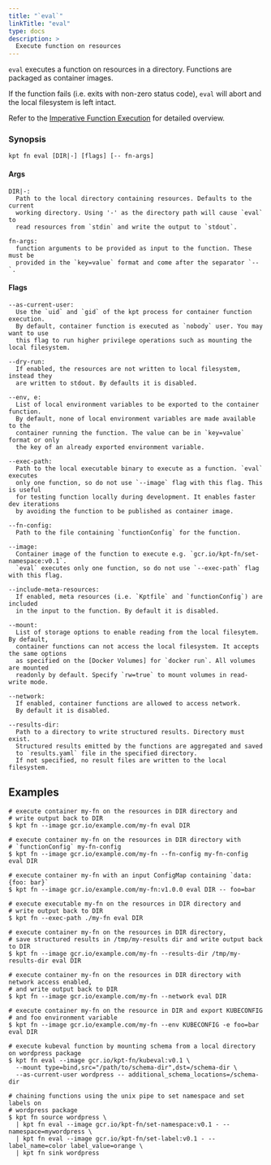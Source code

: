 ```yaml
---
title: "`eval`"
linkTitle: "eval"
type: docs
description: >
  Execute function on resources
---
```


<!--mdtogo:Short
    Execute function on resources
-->

`eval` executes a function on resources in a directory. Functions are packaged
as container images.

If the function fails (i.e. exits with non-zero status code), `eval` will
abort and the local filesystem is left intact.

Refer to the [Imperative Function Execution] for detailed overview.

### Synopsis

<!--mdtogo:Long-->

```shell
kpt fn eval [DIR|-] [flags] [-- fn-args]
```

#### Args

```shell
DIR|-:
  Path to the local directory containing resources. Defaults to the current
  working directory. Using '-' as the directory path will cause `eval` to
  read resources from `stdin` and write the output to `stdout`.
```

```shell
fn-args:
  function arguments to be provided as input to the function. These must be
  provided in the `key=value` format and come after the separator `--`.
```

#### Flags

```shell
--as-current-user:
  Use the `uid` and `gid` of the kpt process for container function execution.
  By default, container function is executed as `nobody` user. You may want to use
  this flag to run higher privilege operations such as mounting the local filesystem.

--dry-run:
  If enabled, the resources are not written to local filesystem, instead they
  are written to stdout. By defaults it is disabled.
  
--env, e:
  List of local environment variables to be exported to the container function.
  By default, none of local environment variables are made available to the
  container running the function. The value can be in `key=value` format or only
  the key of an already exported environment variable.

--exec-path:
  Path to the local executable binary to execute as a function. `eval` executes
  only one function, so do not use `--image` flag with this flag. This is useful
  for testing function locally during development. It enables faster dev iterations
  by avoiding the function to be published as container image.
  
--fn-config:
  Path to the file containing `functionConfig` for the function.

--image:
  Container image of the function to execute e.g. `gcr.io/kpt-fn/set-namespace:v0.1`.
  `eval` executes only one function, so do not use `--exec-path` flag with this flag.

--include-meta-resources:
  If enabled, meta resources (i.e. `Kptfile` and `functionConfig`) are included
  in the input to the function. By default it is disabled.

--mount:
  List of storage options to enable reading from the local filesytem. By default,
  container functions can not access the local filesystem. It accepts the same options
  as specified on the [Docker Volumes] for `docker run`. All volumes are mounted
  readonly by default. Specify `rw=true` to mount volumes in read-write mode.

--network:
  If enabled, container functions are allowed to access network.
  By default it is disabled.

--results-dir:
  Path to a directory to write structured results. Directory must exist.
  Structured results emitted by the functions are aggregated and saved
  to `results.yaml` file in the specified directory.
  If not specified, no result files are written to the local filesystem.
```

<!--mdtogo-->

## Examples
<!--mdtogo:Examples-->

```shell
# execute container my-fn on the resources in DIR directory and
# write output back to DIR
$ kpt fn --image gcr.io/example.com/my-fn eval DIR
```

```shell
# execute container my-fn on the resources in DIR directory with
# `functionConfig` my-fn-config
$ kpt fn --image gcr.io/example.com/my-fn --fn-config my-fn-config eval DIR
```

```shell
# execute container my-fn with an input ConfigMap containing `data: {foo: bar}`
$ kpt fn --image gcr.io/example.com/my-fn:v1.0.0 eval DIR -- foo=bar
```

```shell
# execute executable my-fn on the resources in DIR directory and
# write output back to DIR
$ kpt fn --exec-path ./my-fn eval DIR
```

```shell
# execute container my-fn on the resources in DIR directory,
# save structured results in /tmp/my-results dir and write output back to DIR
$ kpt fn --image gcr.io/example.com/my-fn --results-dir /tmp/my-results-dir eval DIR
```

```shell
# execute container my-fn on the resources in DIR directory with network access enabled,
# and write output back to DIR
$ kpt fn --image gcr.io/example.com/my-fn --network eval DIR
```

```shell
# execute container my-fn on the resource in DIR and export KUBECONFIG
# and foo environment variable
$ kpt fn --image gcr.io/example.com/my-fn --env KUBECONFIG -e foo=bar eval DIR
```

```shell
# execute kubeval function by mounting schema from a local directory on wordpress package
$ kpt fn eval --image gcr.io/kpt-fn/kubeval:v0.1 \
  --mount type=bind,src="/path/to/schema-dir",dst=/schema-dir \
  --as-current-user wordpress -- additional_schema_locations=/schema-dir
```

```shell
# chaining functions using the unix pipe to set namespace and set labels on
# wordpress package
$ kpt fn source wordpress \
  | kpt fn eval --image gcr.io/kpt-fn/set-namespace:v0.1 - -- namespace=mywordpress \
  | kpt fn eval --image gcr.io/kpt-fn/set-label:v0.1 - -- label_name=color label_value=orange \
  | kpt fn sink wordpress
```
<!--mdtogo-->

[docker volumes]: https://docs.docker.com/storage/volumes/
[Imperative Function Execution]: /book/04-using-functions/02-imperative-function-execution